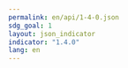 ```yaml
---
permalink: en/api/1-4-0.json
sdg_goal: 1
layout: json_indicator
indicator: "1.4.0"
lang: en
---
```

